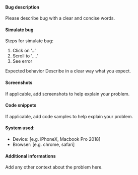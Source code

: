 #### Bug description

Please describe bug with a clear and concise words.

#### Simulate bug

Steps for simulate bug:

1. Click on '...'
2. Scroll to '....'
3. See error

Expected behavior
Describe in a clear way what you expect.

#### Screenshots

If applicable, add screenshots to help explain your problem.

#### Code snippets

If applicable, add code samples to help explain your problem.

#### System used:

- Device: [e.g. iPhoneX, Macbook Pro 2018]
- Browser: [e.g. chrome, safari]

#### Additional informations

Add any other context about the problem here.
